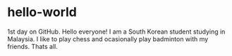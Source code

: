 # hello-world
1st day on GitHub. Hello everyone!
I am a South Korean student studying in Malaysia.
I like to play chess and ocasionally play badminton with my friends.
Thats all.
